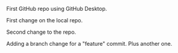 First GitHub repo using GitHub Desktop.

First change on the local repo.

Second change to the repo.

Adding a branch change for a "feature" commit. Plus another one.